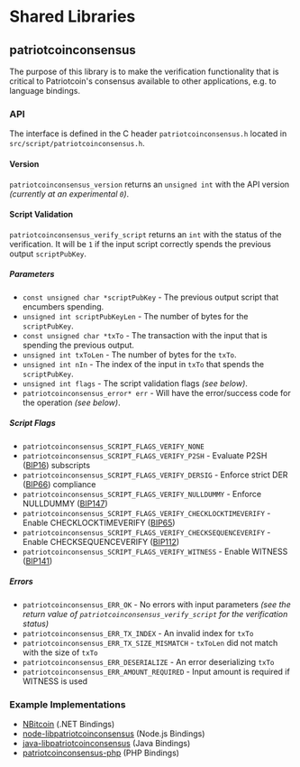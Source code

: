 Shared Libraries
================

## patriotcoinconsensus

The purpose of this library is to make the verification functionality that is critical to Patriotcoin's consensus available to other applications, e.g. to language bindings.

### API

The interface is defined in the C header `patriotcoinconsensus.h` located in  `src/script/patriotcoinconsensus.h`.

#### Version

`patriotcoinconsensus_version` returns an `unsigned int` with the API version *(currently at an experimental `0`)*.

#### Script Validation

`patriotcoinconsensus_verify_script` returns an `int` with the status of the verification. It will be `1` if the input script correctly spends the previous output `scriptPubKey`.

##### Parameters
- `const unsigned char *scriptPubKey` - The previous output script that encumbers spending.
- `unsigned int scriptPubKeyLen` - The number of bytes for the `scriptPubKey`.
- `const unsigned char *txTo` - The transaction with the input that is spending the previous output.
- `unsigned int txToLen` - The number of bytes for the `txTo`.
- `unsigned int nIn` - The index of the input in `txTo` that spends the `scriptPubKey`.
- `unsigned int flags` - The script validation flags *(see below)*.
- `patriotcoinconsensus_error* err` - Will have the error/success code for the operation *(see below)*.

##### Script Flags
- `patriotcoinconsensus_SCRIPT_FLAGS_VERIFY_NONE`
- `patriotcoinconsensus_SCRIPT_FLAGS_VERIFY_P2SH` - Evaluate P2SH ([BIP16](https://github.com/bitcoin/bips/blob/master/bip-0016.mediawiki)) subscripts
- `patriotcoinconsensus_SCRIPT_FLAGS_VERIFY_DERSIG` - Enforce strict DER ([BIP66](https://github.com/bitcoin/bips/blob/master/bip-0066.mediawiki)) compliance
- `patriotcoinconsensus_SCRIPT_FLAGS_VERIFY_NULLDUMMY` - Enforce NULLDUMMY ([BIP147](https://github.com/bitcoin/bips/blob/master/bip-0147.mediawiki))
- `patriotcoinconsensus_SCRIPT_FLAGS_VERIFY_CHECKLOCKTIMEVERIFY` - Enable CHECKLOCKTIMEVERIFY ([BIP65](https://github.com/bitcoin/bips/blob/master/bip-0065.mediawiki))
- `patriotcoinconsensus_SCRIPT_FLAGS_VERIFY_CHECKSEQUENCEVERIFY` - Enable CHECKSEQUENCEVERIFY ([BIP112](https://github.com/bitcoin/bips/blob/master/bip-0112.mediawiki))
- `patriotcoinconsensus_SCRIPT_FLAGS_VERIFY_WITNESS` - Enable WITNESS ([BIP141](https://github.com/bitcoin/bips/blob/master/bip-0141.mediawiki))

##### Errors
- `patriotcoinconsensus_ERR_OK` - No errors with input parameters *(see the return value of `patriotcoinconsensus_verify_script` for the verification status)*
- `patriotcoinconsensus_ERR_TX_INDEX` - An invalid index for `txTo`
- `patriotcoinconsensus_ERR_TX_SIZE_MISMATCH` - `txToLen` did not match with the size of `txTo`
- `patriotcoinconsensus_ERR_DESERIALIZE` - An error deserializing `txTo`
- `patriotcoinconsensus_ERR_AMOUNT_REQUIRED` - Input amount is required if WITNESS is used

### Example Implementations
- [NBitcoin](https://github.com/NicolasDorier/NBitcoin/blob/master/NBitcoin/Script.cs#L814) (.NET Bindings)
- [node-libpatriotcoinconsensus](https://github.com/bitpay/node-libpatriotcoinconsensus) (Node.js Bindings)
- [java-libpatriotcoinconsensus](https://github.com/dexX7/java-libpatriotcoinconsensus) (Java Bindings)
- [patriotcoinconsensus-php](https://github.com/Bit-Wasp/patriotcoinconsensus-php) (PHP Bindings)
